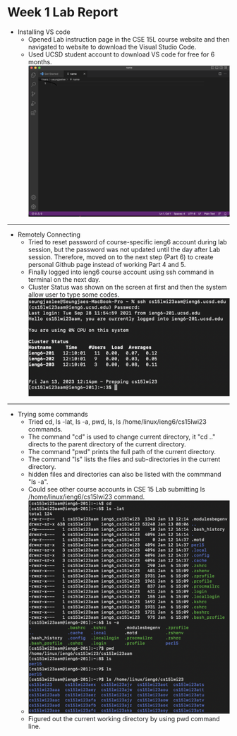 # Week 1 Lab Report
* Installing VS code
  * Opened Lab instruction page in the CSE 15L course website and then navigated to website to download the Visual Studio Code.
  * Used UCSD student account to download VS code for free for 6 months.
![Image](VScode.png)

---

* Remotely Connecting
  * Tried to reset password of course-specific ieng6 account during lab session, but the password was not updated until the day after Lab session. 
 Therefore, moved on to the next step (Part 6) to create personal Github page instead of working Part 4 and 5.
  * Finally logged into ieng6 course account using ssh command in terminal on the next day.
  * Cluster Status was shown on the screen at first and then the system allow user to type some codes.
![Image](RemoteConnect.png)

---

* Trying some commands
  * Tried cd, ls -lat, ls -a, pwd, ls, ls /home/linux/ieng6/cs15lwi23 commands.
   * The command "cd" is used to change current directory, it "cd .." directs to the parent directory of the current directory.
   * The command "pwd" prints the full path of the current directory.
   * The command "ls" lists the files and sub-directories in the current directory.
    * hidden files and directories can also be listed with the commmand "ls -a".    
  * Could see other course accounts in CSE 15 Lab submitting ls /home/linux/ieng6/cs15lwi23 command.
  * ![Image](Commands.png)
  * Figured out the current working directory by using pwd command line.


